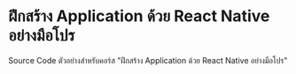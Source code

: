 ฝึกสร้าง Application ด้วย ​React Native อย่างมือโปร
========================================
Source Code ตัวอย่างสำหรับคอร์ส "ฝึกสร้าง Application ด้วย ​React Native อย่างมือโปร" 